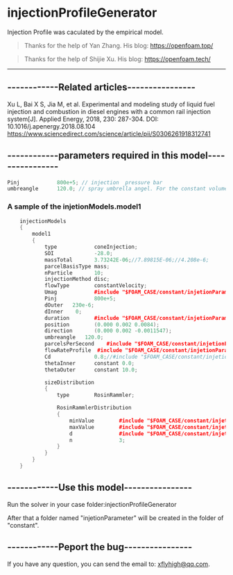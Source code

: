 # injectionProfileGenerator
Injection Profile was caculated by the empirical model.

> Thanks for the help of Yan Zhang. His blog:  https://openfoam.top/

> Thanks for the help of Shijie Xu. His blog:  https://openfoam.tech/

---
## ------------Related articles----------------
Xu L, Bai X S, Jia M, et al. Experimental and modeling study of liquid fuel injection and combustion in diesel engines with a common rail injection system[J]. Applied Energy, 2018, 230: 287-304.
DOI: 10.1016/j.apenergy.2018.08.104
https://www.sciencedirect.com/science/article/pii/S0306261918312741


## ------------parameters required  in this model----------------
```C++
Pinj	        800e+5; // injection  pressure bar
umbreangle      120.0; // spray umbrella angel. For the constant volume vessel the umbrella is 0.0;
```
### A sample of the injetionModels.model1
```C++
    injectionModels
    {
        model1
        {
            type            coneInjection;
            SOI             -28.0;
            massTotal       3.73242E-06;//7.89815E-06;//4.208e-6;
            parcelBasisType mass;
	        nParticle	    10;
            injectionMethod disc;
            flowType        constantVelocity;
			Umag            #include "$FOAM_CASE/constant/injetionParameter/velocity";
            Pinj	        800e+5;
            dOuter   230e-6;
            dInner    0;
            duration        #include "$FOAM_CASE/constant/injetionParameter/duration";
	        position        (0.000 0.002 0.0084);
	        direction       (0.000 0.002 -0.0011547);
		    umbreangle   120.0;
            parcelsPerSecond	#include "$FOAM_CASE/constant/injetionParameter/parcelsPerSecond";
            flowRateProfile  #include "$FOAM_CASE/constant/injetionParameter/flowRateProfile";
            Cd              0.8;//#include "$FOAM_CASE/constant/injetionParameter/discd";//0.8;
            thetaInner      constant 0.0;
            thetaOuter      constant 10.0;

            sizeDistribution
            {
                type        RosinRammler;

                RosinRammlerDistribution
                {
                    minValue        #include "$FOAM_CASE/constant/injetionParameter/minValue";
                    maxValue        #include "$FOAM_CASE/constant/injetionParameter/maxValue";
                    d               #include "$FOAM_CASE/constant/injetionParameter/meanValue";
                    n               3;
                }
            }
        }
    }
```
## ------------Use this model----------------
Run the solver in your case folder:injectionProfileGenerator

After that a folder named "injetionParameter" will be created in the folder of "constant". 


## ------------Peport the bug----------------
If you have any question, you can send the email to: xflyhigh@qq.com.



